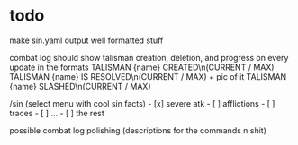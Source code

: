 # todo

make sin.yaml output well formatted stuff

combat log should show talisman creation, deletion, and progress on every update in the formats
    TALISMAN {name} CREATED\n(CURRENT / MAX)
        TALISMAN {name} IS RESOLVED\n(CURRENT / MAX) + pic of it
        TALISMAN {name} SLASHED\n(CURRENT / MAX)


/sin (select menu with cool sin facts)
    - [x] severe atk
    - [ ] afflictions
    - [ ] traces
    - [ ] ...
    - [ ] the rest

possible combat log
polishing (descriptions for the commands n shit)


